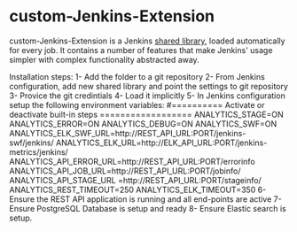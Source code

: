 # custom-Jenkins-Extension

custom-Jenkins-Extension is a Jenkins
[shared library](https://jenkins.io/doc/book/pipeline/shared-libraries/),
loaded automatically for every job. 
It contains a number of features that make
Jenkins' usage simpler with complex functionality abstracted away.

Installation steps:
1- Add the folder to a git repository
2- From Jenkins configuration, add new shared library and point the settings to git repository
3- Provice the git credintials
4- Load it implicitly
5- In Jenkins configuration setup the following environment variables:
	#========== Activate or deactivate built-in steps ==================
	ANALYTICS_STAGE=ON
	ANALYTICS_ERROR=ON
	ANALYTICS_DEBUG=ON
	ANALYTICS_SWF=ON
	ANALYTICS_ELK_SWF_URL=http://REST_API_URL:PORT/jenkins-swf/jenkins/
	ANALYTICS_ELK_URL=http://ELK_API_URL:PORT/jenkins-metrics/jenkins/
	ANALYTICS_API_ERROR_URL=http://REST_API_URL:PORT/errorinfo
	ANALYTICS_API_JOB_URL=http://REST_API_URL:PORT/jobinfo/
	ANALYTICS_API_STAGE_URL =http://REST_API_URL:PORT/stageinfo/
	ANALYTICS_REST_TIMEOUT=250
	ANALYTICS_ELK_TIMEOUT=350
6- Ensure the REST API application is running and all end-points are active
7- Ensure PostgreSQL Database is setup and ready
8- Ensure Elastic search is setup.
